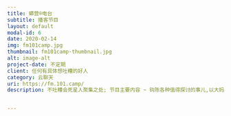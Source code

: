 ```yaml
---
title: 蟒营®电台
subtitle: 播客节目
layout: default
modal-id: 6
date: 2020-02-14
img: fm101camp.jpg
thumbnail: fm101camp-thumbnail.jpg
alt: image-alt
project-date: 不定期
client: 任何有具体想吐糟的好人
category: 云聊天
uri: https://fm.101.camp/
description: 不吐糟会死星人聚集之处; 节目主要内容 ~ 钩陈各种值得探讨的事儿,以大妈积累录音为基础, 或是不定期邀请网友进行主题讨论


---
```

